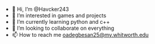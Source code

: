 - 👋 Hi, I’m @Havcker243
- 👀 I’m interested in games and projects 
- 🌱 I’m currently learning python and c++
- 💞️ I’m looking to collaborate on everything 
- 📫 How to reach me oadegbesan25@my.whitworth.edu

<!---
Havcker243/Havcker243 is a ✨ special ✨ repository because its `README.md` (this file) appears on your GitHub profile.
You can click the Preview link to take a look at your changes.
--->
